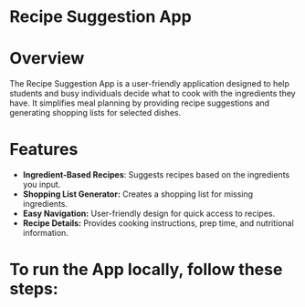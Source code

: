 # Recipe Suggestion App

# Overview
The Recipe Suggestion App is a user-friendly application designed to help students and busy individuals decide what to cook with the ingredients they have. It simplifies meal planning by providing recipe suggestions and generating shopping lists for selected dishes.

# Features
* **Ingredient-Based Recipes**: Suggests recipes based on the ingredients you input.
* **Shopping List Generator:** Creates a shopping list for missing ingredients.
* **Easy Navigation:** User-friendly design for quick access to recipes.
* **Recipe Details:** Provides cooking instructions, prep time, and nutritional information.

# To run the App locally, follow these steps:

